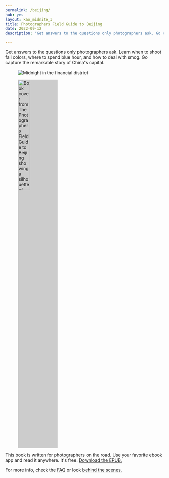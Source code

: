 ```yaml
---
permalink: /beijing/
hub: yes
layout: kao_midnite_3
title: Photographers Field Guide to Beijing
date: 2022-09-12
description: "Get answers to the questions only photographers ask. Go capture the remarkable story of China's capital."

---
```



Get answers to the questions only photographers ask. Learn when to shoot fall colors, where to spend blue hour, and how to deal with smog. Go capture the remarkable story of China's capital.

<figure>
<img class="kao-1x1-half" 
srcset="
https://images.zachmccabe.com/file/field-guide/field-guide-2-0-0896.jpg 896w, 
https://images.zachmccabe.com/file/field-guide/field-guide-2-0-0448.jpg 448w, 
https://images.zachmccabe.com/file/field-guide/field-guide-2-0-0224.jpg 224w" 
src="https://images.zachmccabe.com/file/field-guide/field-guide-2-0-0448.jpg" 
alt="Midnight in the financial district" 
sizes="max-width:896px" loading="lazy" />

<img style="background:#ccc;width:30%" srcset="
https://images.zachmccabe.com/file/field-guide/field-guide-cover-1120x1792.png 1792w, 
https://images.zachmccabe.com/file/field-guide/field-guide-cover-560x896.png 896w, 
https://images.zachmccabe.com/file/field-guide/field-guide-cover-280x448.png 448w, 
https://images.zachmccabe.com/file/field-guide/field-guide-cover-140x224.png 224w" 
src="https://images.zachmccabe.com/file/field-guide/field-guide-cover-280x448.png" alt="Book cover from The Photographers Field Guide to Beijing showing a silhouette of the city's old Drum Tower"  sizes="max-width:1120px" loading="lazy" />
</figure>
  
This book is written for photographers on the road. Use your favorite ebook app and read it anywhere. It's free. [Download the EPUB.]

For more info, check the [FAQ] or look [behind the scenes.]

[download the EPUB.]: https://github.com/zachmccabe/beijing/releases

[FAQ]: https://www.zachmccabe.com/beijing/faq

[behind the scenes.]: https://www.zachmccabe.com/beijing/bts/colophon
